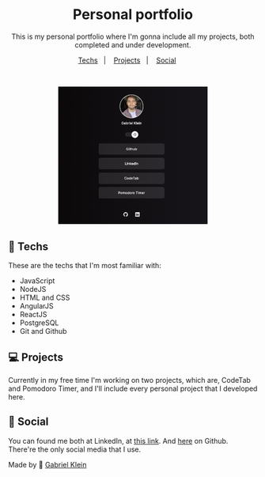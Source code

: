 <h1 align="center"> Personal portfolio </h1>

<p align="center">
This is my personal portfolio where I'm gonna include
all my projects, both completed and under development.
</p>

<p align="center">
  <a href="#-techs">Techs</a>&nbsp;&nbsp;&nbsp;|&nbsp;&nbsp;&nbsp;
  <a href="#-projects">Projects</a>&nbsp;&nbsp;&nbsp;|&nbsp;&nbsp;&nbsp;
  <a href="#-social">Social</a>&nbsp;&nbsp;&nbsp;&nbsp;&nbsp;&nbsp;
</p>

<br>

<p align="center">
  <img alt="Portfolio preview" src=".github/preview.png" width="60%">
</p>

## 🚀 Techs

These are the techs that I'm most familiar with:

- JavaScript
- NodeJS
- HTML and CSS
- AngularJS
- ReactJS
- PostgreSQL
- Git and Github

## 💻 Projects

Currently in my free time I'm working on two projects, which are, CodeTab and Pomodoro Timer, and I'll include every personal project that I developed here.

## 🔖 Social

You can found me both at LinkedIn, at [this link](https://linkedin.com/in/g4brielklein). And [here](https://github.com/g4brielklein) on Github. There're the only social media that I use.

Made by :wave: [Gabriel Klein](https://gabrielklein.dev)
